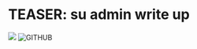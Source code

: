 # TEASER: su admin write up

![](https://i.imgur.com/WCeBK3J.jpg"")
![GITHUB]( https://i.imgur.com/3Xr2JAh.jpg"圖片名稱")